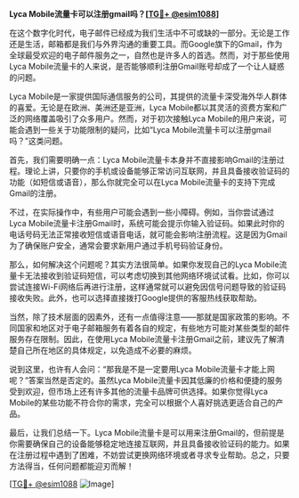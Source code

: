 **Lyca Mobile流量卡可以注册gmail吗？[[TG💪+ @esim1088](https://t.me/s/esim1088)]**

在这个数字化时代，电子邮件已经成为我们生活中不可或缺的一部分。无论是工作还是生活，邮箱都是我们与外界沟通的重要工具。而Google旗下的Gmail，作为全球最受欢迎的电子邮件服务之一，自然也是许多人的首选。然而，对于那些使用Lyca Mobile流量卡的人来说，是否能够顺利注册Gmail账号却成了一个让人疑惑的问题。

Lyca Mobile是一家提供国际通信服务的公司，其提供的流量卡深受海外华人群体的喜爱。无论是在欧洲、美洲还是亚洲，Lyca Mobile都以其灵活的资费方案和广泛的网络覆盖吸引了众多用户。然而，对于初次接触Lyca Mobile的用户来说，可能会遇到一些关于功能限制的疑问，比如“Lyca Mobile流量卡可以注册gmail吗？”这类问题。

首先，我们需要明确一点：Lyca Mobile流量卡本身并不直接影响Gmail的注册过程。理论上讲，只要你的手机或设备能够正常访问互联网，并且具备接收验证码的功能（如短信或语音），那么你就完全可以在Lyca Mobile流量卡的支持下完成Gmail的注册。

不过，在实际操作中，有些用户可能会遇到一些小障碍。例如，当你尝试通过Lyca Mobile流量卡注册Gmail时，系统可能会提示你输入验证码。如果此时你的电话号码无法正常接收短信或语音电话，就可能会影响注册流程。这是因为Gmail为了确保账户安全，通常会要求新用户通过手机号码验证身份。

那么，如何解决这个问题呢？其实方法很简单。如果你发现自己的Lyca Mobile流量卡无法接收到验证码短信，可以考虑切换到其他网络环境试试看。比如，你可以尝试连接Wi-Fi网络后再进行注册，这样通常就可以避免因信号问题导致的验证码接收失败。此外，也可以选择直接拨打Google提供的客服热线获取帮助。

当然，除了技术层面的因素外，还有一点值得注意——那就是国家政策的影响。不同国家和地区对于电子邮箱服务有着各自的规定，有些地方可能对某些类型的邮件服务存在限制。因此，在使用Lyca Mobile流量卡注册Gmail之前，建议先了解清楚自己所在地区的具体规定，以免造成不必要的麻烦。

说到这里，也许有人会问：“那我是不是一定要用Lyca Mobile流量卡才能上网呢？”答案当然是否定的。虽然Lyca Mobile流量卡因其低廉的价格和便捷的服务受到欢迎，但市场上还有许多其他的流量卡品牌可供选择。如果你觉得Lyca Mobile的某些功能不符合你的需求，完全可以根据个人喜好挑选更适合自己的产品。

最后，让我们总结一下。Lyca Mobile流量卡是可以用来注册Gmail的，但前提是你需要确保自己的设备能够稳定地连接互联网，并且具备接收验证码的能力。如果在注册过程中遇到了困难，不妨尝试更换网络环境或者寻求专业帮助。总之，只要方法得当，任何问题都能迎刃而解！

[[TG💪+ @esim1088](https://t.me/s/esim1088) ![Image](https://i.postimg.cc/4NQfJmqS/Snipaste-2025-05-13-00-14-12.png)]